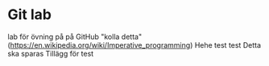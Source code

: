 # Git lab 
lab för övning på på GitHub 
"kolla detta"(https://en.wikipedia.org/wiki/Imperative_programming)
Hehe 
test test
Detta ska sparas
Tillägg för test
